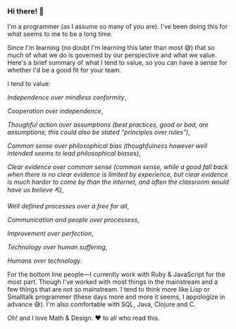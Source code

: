 ### Hi there! 👋

I'm a programmer (as I assume so many of you are). I've been doing this for what seems to me to be a long time.

Since I'm learning (no doubt I'm learning this later than most 😅) that so much of what we do is governed by our perspective and what we value. Here's a brief summary of what I tend to value, so you can have a sense for whether I'd be a good fit for your team.

I tend to value:

*Independence over mindless conformity*,

*Cooperation over independence*,

*Thoughful action over assumptions (best practices, good or bad, are assumptions; this could also be stated "principles over rules")*,

*Common sense over philosophical bias (thoughfulness however well intended seems to lead philosophical biases)*,

*Clear evidence over common sense (common sense, while a good fall back when there is no clear evidence is limited by experience, but clear evidence is much harder to come by than the internet, and often the classroom would have us believe ⛏️)*,

*Well defined processes over a free for all*,

*Communication and people over processess*,

*Improvement over perfection*,

*Technology over human suffering*,

*Humans over technology*.

For the bottom line people&mdash;I currently work with Ruby & JavaScript for the most part. Though I've worked with most things in the mainstream and a few things that are not so mainstream. I tend to think more like Lisp or Smalltalk programmer (these days more and more it seems, I appologize in advance 😅).  I'm also comfortable with SQL, Java, Clojure and C.

Oh! and I love Math & Design. ❤️ to all who read this.
